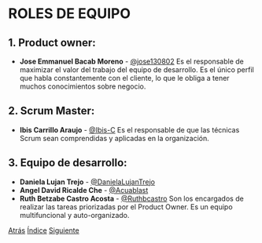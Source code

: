 # ROLES DE EQUIPO

## 1. Product owner:
* **Jose Emmanuel Bacab Moreno** - [@jose130802](https://github.com/jose130802 "jose130802")
Es el responsable de maximizar el valor del trabajo del equipo de desarrollo.
Es el único perfil que habla constantemente con el cliente, lo que le obliga a tener muchos conocimientos sobre negocio.

## 2. Scrum Master:
* **Ibis Carrillo Araujo** - [@Ibis-C](https://github.com/Ibis-C "@Ibis-C")
Es el responsable de que las técnicas Scrum sean comprendidas y aplicadas en la 
organización.

## 3. Equipo de desarrollo:
* **Daniela Lujan Trejo** - [@DanielaLujanTrejo](https://github.com/DanielaLujanTrejo "@DanielaLujanTrejo") 
* **Angel David Ricalde Che** - [@Acuablast](https://github.com/Acuablast "@JAcuablast")
* **Ruth Betzabe Castro Acosta** - [@Ruthbcastro](https://github.com/Ruthbcastro "@Ruthbcastro")
Son los encargados de realizar las tareas priorizadas por el Product Owner. Es un 
equipo multifuncional y auto-organizado.

[Atrás](https://github.com/Ibis-C/Metodos-de-organizaci-n/blob/Daniela-Lujan/Trabajoenequipo.md#trabajo-en-equipo)
[Índice](https://github.com/Ibis-C/Metodos-de-organizaci-n/tree/main#%C3%ADndice "íNDICE")
[Siguiente]()
